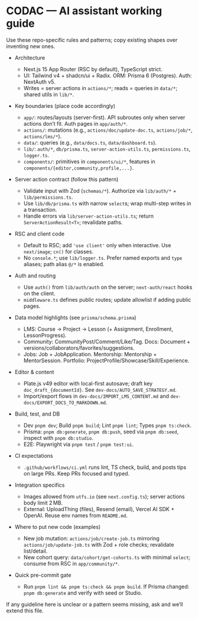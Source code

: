 # CODAC — AI assistant working guide

Use these repo-specific rules and patterns; copy existing shapes over inventing new ones.

- Architecture

  - Next.js 15 App Router (RSC by default), TypeScript strict.
  - UI: Tailwind v4 + shadcn/ui + Radix. ORM: Prisma 6 (Postgres). Auth: NextAuth v5.
  - Writes = server actions in `actions/*`; reads = queries in `data/*`; shared utils in `lib/*`.

- Key boundaries (place code accordingly)

  - `app/`: routes/layouts (server-first). API subroutes only when server actions don’t fit. Auth pages in `app/auth/*`.
  - `actions/`: mutations (e.g., `actions/doc/update-doc.ts`, `actions/job/*`, `actions/lms/*`).
  - `data/`: queries (e.g., `data/docs.ts`, `data/dashboard.ts`).
  - `lib/`: `auth/*`, `db/prisma.ts`, `server-action-utils.ts`, `permissions.ts`, `logger.ts`.
  - `components/`: primitives in `components/ui/*`, features in `components/{editor,community,profile,...}`.

- Server action contract (follow this pattern)

  - Validate input with Zod (`schemas/*`). Authorize via `lib/auth/*` + `lib/permissions.ts`.
  - Use `lib/db/prisma.ts` with narrow `select`s; wrap multi-step writes in a transaction.
  - Handle errors via `lib/server-action-utils.ts`; return `ServerActionResult<T>`; revalidate paths.

- RSC and client code

  - Default to RSC; add `'use client'` only when interactive. Use `next/image`; `cn()` for classes.
  - No `console.*`; use `lib/logger.ts`. Prefer named exports and `type` aliases; path alias `@/*` is enabled.

- Auth and routing

  - Use `auth()` from `lib/auth/auth` on the server; `next-auth/react` hooks on the client.
  - `middleware.ts` defines public routes; update allowlist if adding public pages.

- Data model highlights (see `prisma/schema.prisma`)

  - LMS: Course → Project → Lesson (+ Assignment, Enrollment, LessonProgress).
  - Community: CommunityPost/Comment/Like/Tag. Docs: Document + versions/collaborators/favorites/suggestions.
  - Jobs: Job + JobApplication. Mentorship: Mentorship + MentorSession. Portfolio: ProjectProfile/Showcase/Skill/Experience.

- Editor & content

  - Plate.js v49 editor with local-first autosave; draft key `doc_draft_{documentId}`. See `dev-docs/AUTO_SAVE_STRATEGY.md`.
  - Import/export flows in `dev-docs/IMPORT_LMS_CONTENT.md` and `dev-docs/EXPORT_DOCS_TO_MARKDOWN.md`.

- Build, test, and DB

  - Dev `pnpm dev`; Build `pnpm build`; Lint `pnpm lint`; Types `pnpm ts:check`.
  - Prisma: `pnpm db:generate`, `pnpm db:push`, seed via `pnpm db:seed`, inspect with `pnpm db:studio`.
  - E2E: Playwright via `pnpm test` / `pnpm test:ui`.

- CI expectations

  - `.github/workflows/ci.yml` runs lint, TS check, build, and posts tips on large PRs. Keep PRs focused and typed.

- Integration specifics

  - Images allowed from `utfs.io` (see `next.config.ts`); server actions body limit 2 MB.
  - External: UploadThing (files), Resend (email), Vercel AI SDK + OpenAI. Reuse env names from `README.md`.

- Where to put new code (examples)

  - New job mutation: `actions/job/create-job.ts` mirroring `actions/job/update-job.ts` with Zod + role checks; revalidate list/detail.
  - New cohort query: `data/cohort/get-cohorts.ts` with minimal `select`; consume from RSC in `app/community/*`.

- Quick pre-commit gate
  - Run `pnpm lint && pnpm ts:check && pnpm build`. If Prisma changed: `pnpm db:generate` and verify with seed or Studio.

If any guideline here is unclear or a pattern seems missing, ask and we’ll extend this file.
